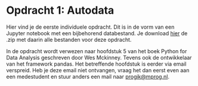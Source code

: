 # Opdracht 1: Autodata

Hier vind je de eerste individuele opdracht. Dit is in de vorm van een Jupyter notebook met een bijbehorend databestand. Je download [hier](https://ci.mprog.nl/course/assignments/autodata/autodata.zip) de .zip met daarin alle bestanden voor deze opdracht.

In de opdracht wordt verwezen naar hoofdstuk 5 van het boek Python for Data Analysis geschreven door Wes Mckinney. Tevens ook de ontwikkelaar van het framework pandas. Het betreffende hoofdstuk is eerder via email verspreid. Heb je deze email niet ontvangen, vraag het dan eerst even aan een medestudent en stuur anders een mail naar progik@mprog.nl.
